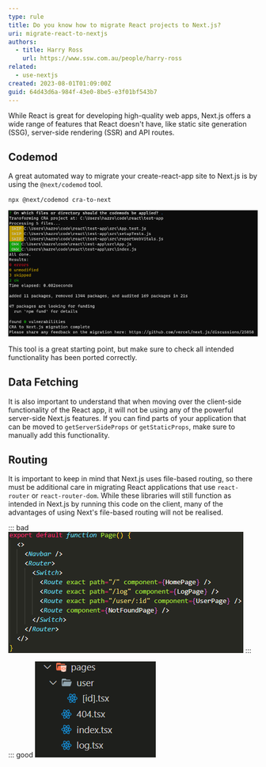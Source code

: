```yaml
---
type: rule
title: Do you know how to migrate React projects to Next.js?
uri: migrate-react-to-nextjs
authors:
  - title: Harry Ross
    url: https://www.ssw.com.au/people/harry-ross
related:
  - use-nextjs
created: 2023-08-01T01:09:00Z
guid: 64d43d6a-984f-43e0-8be5-e3f01bf543b7
---
```


While React is great for developing high-quality web apps, Next.js offers a wide range of features that React doesn't have, like static site generation (SSG), server-side rendering (SSR) and API routes.  

<!--endintro-->

## Codemod 

A great automated way to migrate your create-react-app site to Next.js is by using the `@next/codemod` tool.

```shell
npx @next/codemod cra-to-next
```

![Figure: example terminal output in converting CRA applications to Next.js](migration-terminal.png)

This tool is a great starting point, but make sure to check all intended functionality has been ported correctly. 

## Data Fetching

It is also important to understand that when moving over the client-side functionality of the React app, it will not be using any of the powerful server-side Next.js features. If you can find parts of your application that can be moved to `getServerSideProps` or `getStaticProps`, make sure to manually add this functionality.  

## Routing

It is important to keep in mind that Next.js uses file-based routing, so there must be additional care in migrating React applications that use `react-router` or `react-router-dom`. While these libraries will still function as intended in Next.js by running this code on the client, many of the advantages of using Next's file-based routing will not be realised. 

::: bad
![Figure: Bad example - keeping `react-router-dom` in the Next.js app](react-router-dom.png)
:::

::: good
![Figure: Good example - adapting your project to use Next.js file-based routing](next-routing.png)



